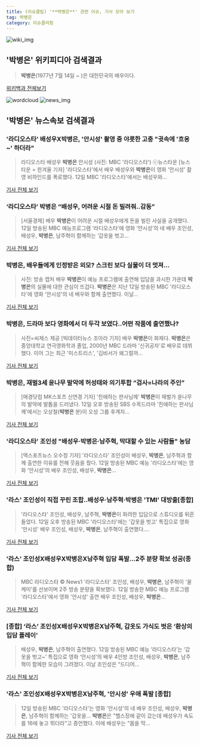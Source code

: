 ```yaml
---
title: (이슈클립) '**박병은**' 관련 이슈, 기사 모아 보기
tag: 박병은
category: 이슈클리핑
---
```

![wiki_img](https://user-images.githubusercontent.com/42597476/44503234-41136a80-a6d0-11e8-9071-6fc6418eafe4.png)
## **'**박병은**'** 위키피디아 검색결과
>**박병은**(1977년 7월 14일 ~ )은 대한민국의 배우이다.

<a href="https://ko.wikipedia.org/wiki/박병은" target="_blank">위키백과 전체보기</a>

![wordcloud](https://s3.ap-northeast-2.amazonaws.com/lyrics101-wordcloud/2018-09-13-1536769070.png)
![news_img](https://user-images.githubusercontent.com/42597476/44507050-1206f400-a6e4-11e8-8d98-7ffbfebb353f.png)
## **'**박병은**'** 뉴스속보 검색결과
### '라디오스타' 배성우X**박병은**, '안시성' 촬영 중 야릇한 고충 "귓속에 '흐응~' 하더라"

>라디오스타 배성우 **박병은** 안시성 (사진: MBC '라디오스타') ⓒ뉴스타운 [뉴스타운 = 한겨울 기자] '라디오스타'에서 배우 배성우와 **박병은**이 영화 '안시성' 촬영 비하인드를 폭로했다. 12일 MBC '라디오스타'에서는 배성우와...

<a href="http://www.newstown.co.kr/news/articleView.html?idxno=340341" target="_blank">기사 전체 보기</a>

### ‘라디오스타’ **박병은** “배성우, 어려운 시절 돈 빌려줘..감동”

>[서울경제] 배우 **박병은**이 어려운 시절 배성우에게 돈을 빌린 사실을 공개했다. 12일 방송된 MBC 예능프로그램 ‘라디오스타’에 영화 ‘안시성’의 네 배우 조인성, 배성우, **박병은**, 남주혁이 함께하는 ‘갑옷을 벗고...

<a href="http://www.sedaily.com/NewsView/1S4MBC7GPJ" target="_blank">기사 전체 보기</a>

### **박병은**, 배우들에게 인정받은 외모? 스크린 보다 실물이 더 멋져...

>사진: 방송 캡처 배우 **박병은**이 예능 프로그램에 출연해 입담을 과시한 가운데 **박병은**의 실물에 대한 관심이 뜨겁다. **박병은**은 지난 12일 방송된 MBC '라디오스타'에 영화 '안시성'의 네 배우와 함께 출연했다. 이날...

<a href="http://www.gukjenews.com/news/articleView.html?idxno=990923" target="_blank">기사 전체 보기</a>

### **박병은**, 드라마 보다 영화에서 더 두각 보였다..어떤 작품에 출연했나?

>사진=씨제스 제공 [빅데이터뉴스 조아라 기자] 배우 **박병은**이 화제다. **박병은**은 중앙대학교 연극영화학과 졸업, 2000년 MBC 드라마 '신귀공자'로 배우로 데뷔했다. 이어 그는 최근 '미스트리스', '김비서가 왜그럴까...

<a href="http://www.thebigdata.co.kr/view.php?ud=201809122344173218c2f6b121bc_23" target="_blank">기사 전체 보기</a>

### **박병은**, 재벌3세 윤나무 발악에 허성태와 의기투합 “검사=나라의 주인”

>[매경닷컴 MK스포츠 신연경 기자] ‘친애하는 판사님께’ **박병은**이 재벌가 윤나무의 발악에 발톱을 드러냈다. 12일 오후 방송된 SBS 수목드라마 ‘친애하는 판사님께’에서는 오상철(**박병은** 분)이 오성 그룹 후계자...

<a href="http://sports.mk.co.kr/view.php?year=2018&no=576817" target="_blank">기사 전체 보기</a>

### '라디오스타' 조인성 "배성우·**박병은**·남주혁, 막대할 수 있는 사람들" 농담

>[엑스포츠뉴스 오수정 기자] '라디오스타' 조인성이 배성우, **박병은**, 남주혁과 함께 출연한 이유를 전해 웃음을 줬다.   12일 방송된 MBC 예능 '라디오스타'에는 영화 '안시성'의 배우 조인성, 배성우, **박병은**...

<a href="http://www.xportsnews.com/?ac=article_view&entry_id=1018745" target="_blank">기사 전체 보기</a>

### '라스' 조인성이 직접 꾸린 조합..배성우·남주혁·**박병은** 'TMI' 대방출[종합]

>'라디오스타' 조인성, 배성우, 남주혁, **박병은**이 화려한 입담으로 스튜디오를 뒤흔들었다. 12일 오후 방송된 MBC '라디오스타'에는 '갑옷을 벗고' 특집으로 영화 '안시성' 배우 조인성, 배성우, **박병은**, 남주혁이 출연했다....

<a href="http://www.osen.co.kr/article/G1110988134" target="_blank">기사 전체 보기</a>

### '라스' 조인성X배성우X**박병은**X남주혁 입담 폭발…2주 분량 확보 성공(종합)

>MBC 라디오스타 © News1 '라디오스타' 조인성, 배성우, **박병은**, 남주혁이 '꿀케미'를 선보이며 2주 방송 분량을 확보했다. 12일 방송한 MBC 예능 프로그램 '라디오스타'에서 영화 '안시성' 출연 배우 조인성, 배성우, **박병은**...

<a href="http://news1.kr/articles/?3425177" target="_blank">기사 전체 보기</a>

### [종합] ‘라스’ 조인성X배성우X**박병은**X남주혁, 갑옷도 가식도 벗은 ‘환상의 입담 플레이’

>배성우, **박병은**, 남주혁이 출연했다. 12일 방송된 MBC 예능 ‘라디오스타’는 ‘갑옷을 벗고~’ 특집으로 영화 ‘안시성’의 배우 4인방 조인성, 배성우, **박병은**, 남주혁이 함께한 모습이 그려졌다. 이날 조인성은 “드디어...

<a href="http://star.mk.co.kr/new/view.php?mc=ST&year=2018&no=576889" target="_blank">기사 전체 보기</a>

### '라스' 조인성X배성우X**박병은**X남주혁, '안시성' 우애 폭발 [종합]

>12일 방송된 MBC '라디오스타'는 영화 '안시성'의 네 배우 조인성, 배성우, **박병은**, 남주혁이 함께하는 '갑옷을... **박병은**은 "헬스장에 같이 갔는데 배성우가 속도를 16에 놓고 뛰더라"고 증언했다. 이에 배성우는 "몸을 막...

<a href="http://sports.chosun.com/news/ntype.htm?id=201809140100109930008601&servicedate=20180913" target="_blank">기사 전체 보기</a>


